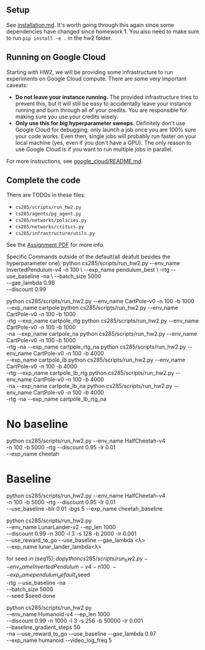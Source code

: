 ## Setup

See [installation.md](installation.md). It's worth going through this again since some dependencies have changed since homework 1. You also need to make sure to run `pip install -e .` in the hw2 folder.

## Running on Google Cloud
Starting with HW2, we will be providing some infrastructure to run experiments on Google Cloud compute. There are some very important caveats:

- **Do not leave your instance running.** The provided infrastructure tries to prevent this, but it will still be easy to accidentally leave your instance running and burn through all of your credits. You are responsible for making sure you use your credits wisely.
- **Only use this for big hyperparameter sweeps.** Definitely don't use Google Cloud for debugging; only launch a job once you are 100% sure your code works. Even then, single jobs will probably run faster on your local machine (yes, even if you don't have a GPU). The only reason to use Google Cloud is if you want to run multiple jobs in parallel.

For more instructions, see [google_cloud/README.md](google_cloud/README.md).

## Complete the code

There are TODOs in these files:

- `cs285/scripts/run_hw2.py`
- `cs285/agents/pg_agent.py`
- `cs285/networks/policies.py`
- `cs285/networks/critics.py`
- `cs285/infrastructure/utils.py`

See the [Assignment PDF](hw2.pdf) for more info.



Specific Commands outside of the default(all deafult besides the hyperparameter one):
python cs285/scripts/run_hw2.py --env_name InvertedPendulum-v4 -n 100 \ 
--exp_name pendulum_best \ 
-rtg --use_baseline -na \ 
--batch_size 5000 \
 --gae_lambda 0.98 \
--discount 0.99 

python cs285/scripts/run_hw2.py --env_name CartPole-v0 -n 100 -b 1000 \
--exp_name cartpole
python cs285/scripts/run_hw2.py --env_name CartPole-v0 -n 100 -b 1000 \
-rtg --exp_name cartpole_rtg
python cs285/scripts/run_hw2.py --env_name CartPole-v0 -n 100 -b 1000 \
-na --exp_name cartpole_na
python cs285/scripts/run_hw2.py --env_name CartPole-v0 -n 100 -b 1000 \
-rtg -na --exp_name cartpole_rtg_na
python cs285/scripts/run_hw2.py --env_name CartPole-v0 -n 100 -b 4000 \
--exp_name cartpole_lb
python cs285/scripts/run_hw2.py --env_name CartPole-v0 -n 100 -b 4000 \
-rtg --exp_name cartpole_lb_rtg
python cs285/scripts/run_hw2.py --env_name CartPole-v0 -n 100 -b 4000 \
-na --exp_name cartpole_lb_na
python cs285/scripts/run_hw2.py --env_name CartPole-v0 -n 100 -b 4000 \
-rtg -na --exp_name cartpole_lb_rtg_na

# No baseline
python cs285/scripts/run_hw2.py --env_name HalfCheetah-v4 \
-n 100 -b 5000 -rtg --discount 0.95 -lr 0.01 \
--exp_name cheetah
# Baseline
python cs285/scripts/run_hw2.py --env_name HalfCheetah-v4 \
-n 100 -b 5000 -rtg --discount 0.95 -lr 0.01 \
--use_baseline -blr 0.01 -bgs 5 --exp_name cheetah_baseline

python cs285/scripts/run_hw2.py \
--env_name LunarLander-v2 --ep_len 1000 \
--discount 0.99 -n 300 -l 3 -s 128 -b 2000 -lr 0.001 \
--use_reward_to_go --use_baseline --gae_lambda <λ> \
--exp_name lunar_lander_lambda<λ>


for seed in $(seq 1 5); do
python cs285/scripts/run_hw2.py --env_name InvertedPendulum-v4 -n 100 \
--exp_name pendulum_default_s$seed \
-rtg --use_baseline -na \
--batch_size 5000 \
--seed $seed
done


python cs285/scripts/run_hw2.py \
--env_name Humanoid-v4 --ep_len 1000 \
--discount 0.99 -n 1000 -l 3 -s 256 -b 50000 -lr 0.001 \
--baseline_gradient_steps 50 \
-na --use_reward_to_go --use_baseline --gae_lambda 0.97 \
--exp_name humanoid --video_log_freq 5
